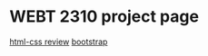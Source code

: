 # WEBT 2310 project page
<a href="html-css review/index.html"> html-css review</a>
<a href="bootstrap/index.html"> bootstrap</a>